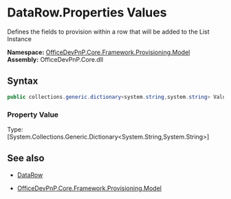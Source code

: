 # DataRow.Properties Values
Defines the fields to provision within a row that will be added to the List Instance  

**Namespace:** [OfficeDevPnP.Core.Framework.Provisioning.Model](OfficeDevPnP.Core.Framework.Provisioning.Model.md)  
**Assembly:** OfficeDevPnP.Core.dll  
## Syntax
```C#
public collections.generic.dictionary<system.string,system.string> Values { get; }
```

### Property Value
Type: [System.Collections.Generic.Dictionary<System.String,System.String>] 

## See also
- [DataRow](DataRow.md) 

- [OfficeDevPnP.Core.Framework.Provisioning.Model](OfficeDevPnP.Core.Framework.Provisioning.Model.md)
